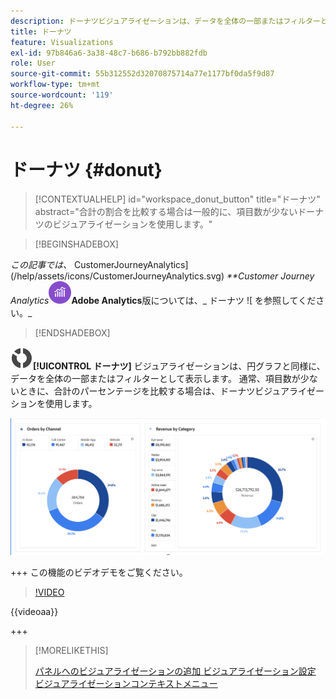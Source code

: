 ```yaml
---
description: ドーナツビジュアライゼーションは、データを全体の一部またはフィルターとして表示します。
title: ドーナツ
feature: Visualizations
exl-id: 97b846a6-3a38-48c7-b686-b792bb882fdb
role: User
source-git-commit: 55b312552d32070875714a77e1177bf0da5f9d87
workflow-type: tm+mt
source-wordcount: '119'
ht-degree: 26%

---
```


# ドーナツ {#donut}

<!-- markdownlint-disable MD034 -->

>[!CONTEXTUALHELP]
>id="workspace_donut_button"
>title="ドーナツ"
>abstract="合計の割合を比較する場合は一般的に、項目数が少ないドーナツのビジュアライゼーションを使用します。"

<!-- markdownlint-enable MD034 -->


>[!BEGINSHADEBOX]

_この記事では、_ CustomerJourneyAnalytics](/help/assets/icons/CustomerJourneyAnalytics.svg) _**Customer Journey Analytics![ のドーナツビジュアライゼーションについて説明します**。_<br/>_[ この記事の ](https://experienceleague.adobe.com/en/docs/analytics/analyze/analysis-workspace/visualizations/donut)AdobeAnalytics](/help/assets/icons/AdobeAnalytics.svg)_**Adobe Analytics**版については、_ ドーナツ ![ を参照してください。_

>[!ENDSHADEBOX]


![ グラフドーナツ ](/help/assets/icons/GraphDonut.svg)**[!UICONTROL ドーナツ]** ビジュアライゼーションは、円グラフと同様に、データを全体の一部またはフィルターとして表示します。 通常、項目数が少ないときに、合計のパーセンテージを比較する場合は、ドーナツビジュアライゼーションを使用します。

![ データを全体の一部またはフィルターとして表示するドーナツグラフ。](assets/donut.png)

+++ この機能のビデオデモをご覧ください。

>[!VIDEO](https://video.tv.adobe.com/v/23989/?quality=12)

{{videoaa}}

+++

>[!MORELIKETHIS]
>
>[ パネルへのビジュアライゼーションの追加 ](/help/analysis-workspace/visualizations/freeform-analysis-visualizations.md#add-visualizations-to-a-panel)
>[ビジュアライゼーション設定 ](/help/analysis-workspace/visualizations/freeform-analysis-visualizations.md#settings)
>[ビジュアライゼーションコンテキストメニュー ](/help/analysis-workspace/visualizations/freeform-analysis-visualizations.md#context-menu)
>

